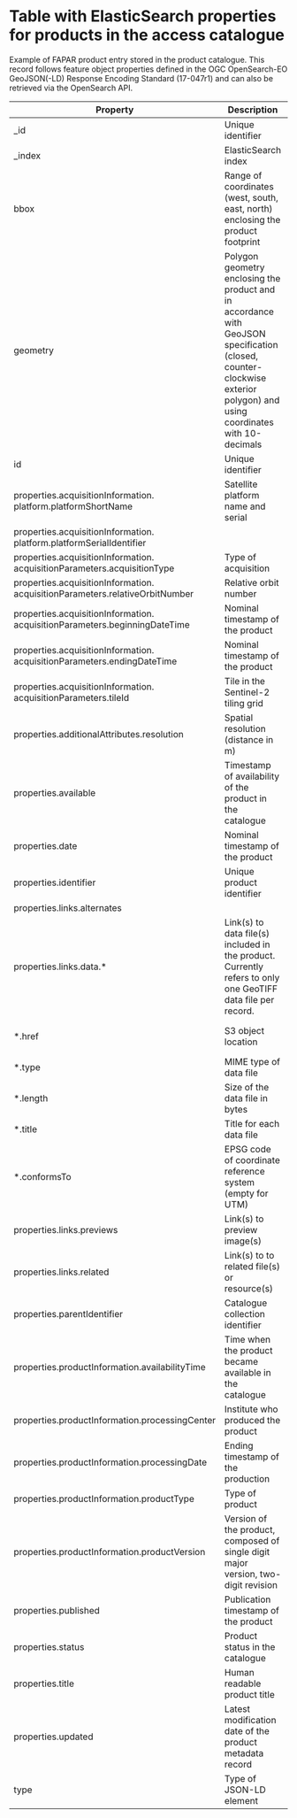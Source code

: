 # Table with ElasticSearch properties for products in the access catalogue

Example of FAPAR product entry stored in the product catalogue. This record follows feature object properties defined in the  OGC OpenSearch-EO GeoJSON(-LD) Response Encoding Standard (17-047r1) and can also be retrieved via the OpenSearch API.

|Property|Description|Example value|
|--------|-----------|-------------|
|\_id|Unique identifier|VI_20231113T131401_S2A_T26WPS-010m_V101_FAPAR|
|\_index|ElasticSearch index|oscars_clms_hrvpp_vi_10m_v01_0001|
|bbox|Range of coordinates (west, south, east, north) enclosing the product footprint|-24.961, 63.876, -22.572, 64.909|
|geometry|Polygon geometry enclosing the product and in accordance with GeoJSON specification (closed, counter-clockwise exterior polygon) and using coordinates with 10-decimals|\{    <br>    "coordinates": \[    <br>        _set of coordinate tuples_    <br>    \],    <br>    "type": "Polygon"    <br>\}|
|id|Unique identifier|VI_20231113T131401_S2A_T26WPS-010m_V101_FAPAR|
|properties.acquisitionInformation.<br>platform.platformShortName|Satellite platform name and serial|SENTINEL-2|
|properties.acquisitionInformation.<br>platform.platformSerialIdentifier||S2A|
|properties.acquisitionInformation.<br>acquisitionParameters.acquisitionType|Type of acquisition|NOMINAL|
|properties.acquisitionInformation.<br>acquisitionParameters.relativeOrbitNumber|Relative orbit number|81|
|properties.acquisitionInformation.<br>acquisitionParameters.beginningDateTime|Nominal timestamp of the product|2023-11-13T13:14:01.024Z|
|properties.acquisitionInformation.<br>acquisitionParameters.endingDateTime|Nominal timestamp of the product|2023-11-13T13:14:01.024Z|
|properties.acquisitionInformation.<br>acquisitionParameters.tileId|Tile in the Sentinel-2 tiling grid|26WPS|
|properties.additionalAttributes.resolution|Spatial resolution (distance in m)|10|
|properties.available|Timestamp of availability of the product in the catalogue|2023-11-13T23:40:53Z|
|properties.date|Nominal timestamp of the product|Nov 13, 2023 @ 14:14:01.024|
|properties.identifier|Unique product identifier|VI_20231113T131401_S2A_T26WPS-010m_V101_FAPAR|
|properties.links.alternates|||
|properties.links.data.\*|Link(s) to data file(s) included in the product. Currently refers to only one GeoTIFF data file per record.||
|\*.href|S3 object location|s3://hr-vpp-products-vi-v01-2023-11/CLMS/Pan-European/Biophysical/VI/v01/2023/11/13/VI_20231113T131401_S2A_T26WPS-010m_V101_FAPAR.tif|
|\*.type|MIME type of data file|image/tiff|
|\*.length|Size of the data file in bytes|8114713|
|\*.title|Title for each data file|FAPAR|
|\*.conformsTo|EPSG code of coordinate reference system (empty for UTM)||
|properties.links.previews|Link(s) to preview image(s)||
|properties.links.related|Link(s) to to related file(s) or resource(s)||
|properties.parentIdentifier|Catalogue collection identifier|copernicus_r_utm-wgs84_10_m_hrvpp-vi_p_2017-now_v01|
|properties.productInformation.availabilityTime|Time when the product became available in the catalogue|Nov 14, 2023 @ 00:40:53.000|
|properties.productInformation.processingCenter|Institute who produced the product|VITO|
|properties.productInformation.processingDate|Ending timestamp of the production|Nov 14, 2023 @ 00:39:55.795|
|properties.productInformation.productType|Type of product|FAPAR|
|properties.productInformation.productVersion|Version of the product, composed of single digit major version, two-digit revision|V101|
|properties.published|Publication timestamp of the product|Nov 14, 2023 @ 00:40:53.000|
|properties.status|Product status in the catalogue|ARCHIVED|
|properties.title|Human readable product title|Vegetation Indices 2017-now (raster 010m) - version 1 revision 01 : FAPAR T26WPS 20231113T131401|
|properties.updated|Latest modification date of the product metadata record|Nov 14, 2023 @ 00:39:55.795|
|type|Type of JSON-LD element|Feature|
